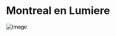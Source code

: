 # Montreal en Lumiere
![image]([https://github.com/djalilt/DjalilT-H24_V11_inspirations_TAIBI/assets/143510866/01189c4a-cd8c-4cb5-a7ef-16f9402173c9](https://github.com/djalilt/DjalilT-H24_V11_inspirations_TAIBI/blob/main/Visite%20individuelle/20240301_224243.jpg?raw=true))
